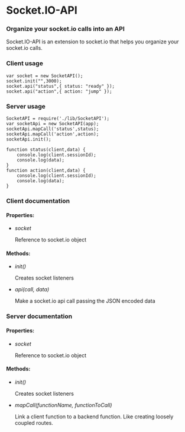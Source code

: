 Socket.IO-API
=========

### Organize your socket.io calls into an API

Socket.IO-API is an extension to socket.io that helps you organize your socket.io calls.

### Client usage

	var socket = new SocketAPI();
	socket.init("",3000);
	socket.api("status",{ status: "ready" });
	socket.api("action",{ action: "jump" });

### Server usage

	SocketAPI = require('./lib/SocketAPI');
	var socketApi = new SocketAPI(app);
	socketApi.mapCall('status',status);
	socketApi.mapCall('action',action);
	socketApi.init();

	function status(client,data) {
		console.log(client.sessionId);
		console.log(data);
	}
	function action(client,data) {
		console.log(client.sessionId);
		console.log(data);
	}

### Client documentation

#### Properties:

- *socket*

	Reference to socket.io object

#### Methods:

- *init()*

	Creates socket listeners

- *api(call, data)*

	Make a socket.io api call passing the JSON encoded data

### Server documentation

#### Properties:

- *socket*

	Reference to socket.io object

#### Methods:

- *init()*

	Creates socket listeners

- *mapCall(functionName, functionToCall)*

	Link a client function to a backend function. Like creating loosely coupled routes.